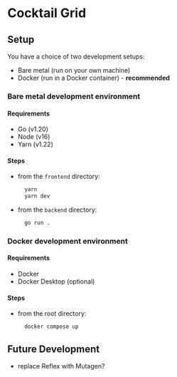 # Cocktail Grid

## Setup

You have a choice of two development setups:
- Bare metal (run on your own machine)
- Docker (run in a Docker container) - **recommended**

### Bare metal development environment

#### Requirements

- Go (v1.20)
- Node (v16)
- Yarn (v1.22)

#### Steps

- from the `frontend` directory:
  ```bash
    yarn
    yarn dev
  ```

- from the `backend` directory:
  ```bash
    go run .
  ```

### Docker development environment

#### Requirements

- Docker
- Docker Desktop (optional)

#### Steps

- from the root directory:
  ```bash
    docker compose up
  ```

## Future Development

- replace Reflex with Mutagen?